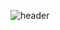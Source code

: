 ![header](https://capsule-render.vercel.app/api?type=waving&color=gradient&height=200&section=header&text=LLuuDev&fontSize=70)
